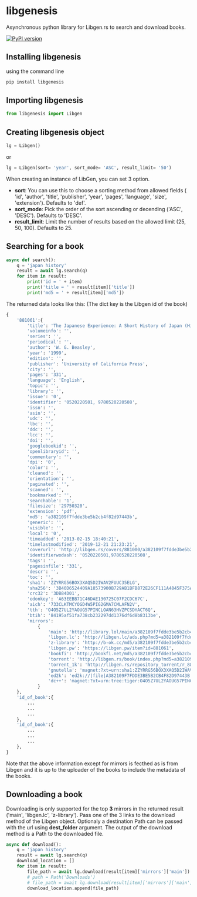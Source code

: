 # libgenesis

Asynchronous python library for Libgen.rs to search and download books.

[![PyPI version](https://badge.fury.io/py/libgenesis.svg)](https://pypi.org/project/libgenesis)

## Installing libgenesis

using the command line

```python
pip install libgenesis
```

## Importing libgenesis

```python
from libgenesis import Libgen
```

## Creating libgenesis object

```python
lg = Libgen()
```

or

```python
lg = Libgen(sort= 'year', sort_mode= 'ASC', result_limit= '50')
```

When creating an instance of LibGen, you can set 3 option.

- **sort**: You can use this to choose a sorting method from allowed fields ( 'id', 'author', 'title', 'publisher', 'year', 'pages', 'language', 'size', 'extension'). Defaults to 'def'.
- **sort_mode**: Pick the order of the sort ascending or decending ('ASC', 'DESC'). Defaults to 'DESC'.
- **result_limit**: Limit the number of results based on the allowed limit (25, 50, 100). Defaults to 25.

## Searching for a book

```python
async def search():
    q = 'japan history'
    result = await lg.search(q)
    for item in result:
        print('id = ' + item)
        print('title = ' + result[item]['title'])
        print('md5 = ' + result[item]['md5'])
```

The returned data looks like this: (The dict key is the Libgen id of the book)

```python
{
    '881061':{
        'title': 'The Japanese Experience: A Short History of Japan (History of Civilisation)',
        'volumeinfo': '',
        'series': '',
        'periodical': '',
        'author': 'W. G. Beasley',
        'year': '1999',
        'edition': '',
        'publisher': 'University of California Press',
        'city': '',
        'pages': '331',
        'language': 'English',
        'topic': '',
        'library': '',
        'issue': '0',
        'identifier': '0520220501, 9780520220508',
        'issn': '',
        'asin': '',
        'udc': '',
        'lbc': '',
        'ddc': '',
        'lcc': '',
        'doi': '',
        'googlebookid': '',
        'openlibraryid': '',
        'commentary': '',
        'dpi': '0',
        'color': '',
        'cleaned': '',
        'orientation': '',
        'paginated': '',
        'scanned': '',
        'bookmarked': '',
        'searchable': '1',
        'filesize': '29750320',
        'extension': 'pdf',
        'md5': 'a382109f7fdde3be5b2cb4f82d97443b',
        'generic': '',
        'visible': '',
        'local': '0',
        'timeadded': '2013-02-15 18:40:21',
        'timelastmodified': '2019-12-21 21:23:21',
        'coverurl': 'http://libgen.rs/covers/881000/a382109f7fdde3be5b2cb4f82d97443b-g.jpg',
        'identifierwodash': '0520220501,9780520220508',
        'tags': '',
        'pagesinfile': '331',
        'descr': '',
        'toc': '',
        'sha1': 'ZZYRRG56BOX3XAQ5D2IWAV2FUUC35ELG',
        'sha256': '3B40D6524409A18573900B729AB1BFB872E26CF111A4845F375A84BD0CB12460',
        'crc32': '3DB84D01',
        'edonkey': 'A63EEBB71C46DAE130725C07F2CDC67C',
        'aich': '733CLKTMCYOGD4W5PIG2GMA7CMLAFN2V',
        'tth': 'O4O5Z7UL2YAOUG57PINCLOAN63HVZPCSDYACT6Q',
        'btih': '84195af51fa738cb232297dd1376df6d8b8313be',
        'mirrors':
            {
                'main': 'http://library.lol/main/a382109f7fdde3be5b2cb4f82d97443b',
                'libgen.lc': 'http://libgen.lc/ads.php?md5=a382109f7fdde3be5b2cb4f82d97443b',
                'z-library': 'http://b-ok.cc/md5/a382109f7fdde3be5b2cb4f82d97443b',
                'libgen.pw': 'https://libgen.pw/item?id=881061',
                'bookfi': 'http://bookfi.net/md5/a382109f7fdde3be5b2cb4f82d97443b',
                'torrent': 'http://libgen.rs/book/index.php?md5=a382109f7fdde3be5b2cb4f82d97443b&oftorrent=',
                'torrent_1k': 'http://libgen.rs/repository_torrent/r_881000.torrent',
                'gnutella': 'magnet:?xt=urn:sha1:ZZYRRG56BOX3XAQ5D2IWAV2FUUC35ELG&xl=29750320&dn=a382109f7fdde3be5b2cb4f82d97443b.pdf',
                'ed2k': 'ed2k://|file|A382109F7FDDE3BE5B2CB4F82D97443B.pdf|29750320|A63EEBB71C46DAE130725C07F2CDC67C|h=733CLKTMCYOGD4W5PIG2GMA7CMLAFN2V|/',
                'dc++': 'magnet:?xt=urn:tree:tiger:O4O5Z7UL2YAOUG57PINCLOAN63HVZPCSDYACT6Q&xl=29750320&dn=a382109f7fdde3be5b2cb4f82d97443b.pdf'
            }
    },
    'id_of_book':{
        ...
        ...
        ...
    },
    'id_of_book':{
        ...
        ...
        ...
    },
}
```

Note that the above information except for mirrors is fecthed as is from Libgen and it is up to the uploader of the books to include the metadata of the books.

## Downloading a book

Downloading is only supported for the top **3** mirrors in the returned result ('main', 'libgen.lc', 'z-library'). Pass one of the 3 links to the download method of the Libgen object. Optionaly a destination Path can be passed with the url using **dest_folder** argument. The output of the download method is a Path to the downloaded file.

```python
async def download():
    q = 'japan history'
    result = await lg.search(q)
    download_location = []
    for item in result:
        file_path = await lg.download(result[item]['mirrors']['main'])
        # path = Path('Downloads')
        # file_path = await lg.download(result[item]['mirrors']['main'], dest_folder=path)
        download_location.append(file_path)
```
